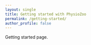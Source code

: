 ```yaml
---
layout: single
title: Getting started with PhysioZoo
permalink: /getting-started/
author_profile: false
---
```


Getting started page.
